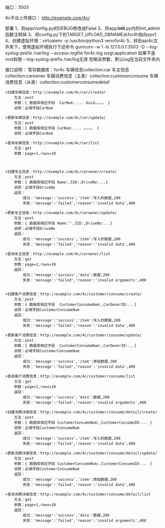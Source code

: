 端口：3503

4c平台上传接口：
    http://example.com/4c/

部署
    1、将app/config.py的DEBUG修改成False
    2、将app/__init__.py内的init_admin函数注释掉
    3、将config.py下的TARGET_UPLOAD_DBNAME从for4h指向spv1
    4、创建虚拟环境：virtualenv -p /usr/bin/python3 venvfor4c
    5、转到api4c文件夹下，使用虚拟环境执行下述命令
        gunicorn -w 1 -b 127.0.0.1:3503 -D --log-syslog-prefix /var/log --access-logfile for4c.log wsgi:application
        如果不是root权限 --log-syslog-prefix /var/log无效 忽略该参数，默认log在当前文件夹内

接口说明：
    暂存数据库：for4c
    车辆信息collection:car
    车主信息collection:carowner
    车辆消费信息（主表）collection:customerconsume
    车辆消费信息（从表）collection:customerconsumedetail


    >创建车辆信息：http://example.com/4c/car/create/
        方法：post
        参数：{ 数据库相应字段  CarNum:.... Guid。。。。。 }
        说明：必填字段CarNum

    >更新车辆信息：http://example.com/4c/car/update/
        方法：post
        参数：{ 数据库相应字段 CarNum:.... 。。。。。 }
        说明：必填字段CarNum

    >查询车辆信息：http://example.com/4c/car/list
        方法：get
        参数：page=1,rows=10



    >创建车主信息：http://example.com/4c/carowner/create/
        方法：post
        参数：{ 数据库相应字段 Name:,SID:,DriveNo:...}
        说明：必填字段DriveNo
        返回：
            成功：'message':'success','item':写入的数据,200
            失败：'message':'failed','reason':'invalid data',400

    >更新车主信息：http://example.com/4c/carowner/update/
        方法：post
        参数：{ 数据库相应字段 Name:'',SID:,DriveNo:...}
        说明：必填字段DriveNo
        返回：
            成功：'message':'success','item':写入的数据,200
            失败：'message':'failed','reason':'invalid data',400

    >查询车主信息：http://example.com/4c/carowner/list
        方法：get
        参数：page=1,rows=10
        返回：
            成功：'message':'success','data':数据,200
            失败：'message':'failed','reason':'invalid arguments',400


    >创建客户消费信息：http://example.com/4c/customer/consume/create/
        方法：post
        参数：{ 数据库相应字段  CustomerConsumeNum:,CarOwnerID:...}
        说明：必填字段CustomerConsumeNum
        返回：
            成功：'message':'success','item':写入的数据,200
            失败：'message':'failed','reason':'invalid data',400

    >更新客户消费信息：http://example.com/4c/customer/consume/update/
        方法：post
        参数：{ 数据库相应字段  CustomerConsumeNum:,CarOwnerID:...}
        说明：必填字段CustomerConsumeNum
        返回：
            成功：'message':'success','item':原始数据,200
            失败：'message':'failed','reason':'invalid data',400

    >查询客户消费信息：http://example.com/4c/customer/consume/list
        方法：get
        参数：page=1,rows=10
        返回：
            成功：'message':'success','data':数据,200
            失败：'message':'failed','reason':'invalid arguments',400

    >创建消费详细信息：http://example.com/4c/customer/consume/detail/create/
        方法：post
        参数：{ 数据库相应字段 CustomerConsumeNum:,CustomerConsumeID:... }
        说明：必填字段CustomerConsumeNum
        返回：
            成功：'message':'success','item':写入的数据,200
            失败：'message':'failed','reason':'invalid data',400

    >更新消费详细信息：http://example.com/4c/customer/consume/detail/update/
        方法：post
        参数：{ 数据库相应字段 CustomerConsumeNum:,CustomerConsumeID:... }
        说明：必填字段CustomerConsumeNum
        返回：
            成功：'message':'success','item':原始数据,200
            失败：'message':'failed','reason':'invalid data',400

    >查询消费详细信息：http://example.com/4c/customer/consume/detail/list
        方法：get
        参数：page=1,rows=10
        返回：
            成功：'message':'success','data':数据,200
            失败：'message':'failed','reason':'invalid arguments',400